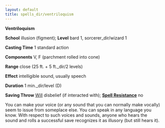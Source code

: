 ```yaml
---
layout: default
title: spells_dir/ventriloquism
---
```

 **Ventriloquism**

**School** illusion (figment); **Level** bard 1, sorcerer_dir/wizard 1

**Casting Time** 1 standard action

**Components** V, F (parchment rolled into cone)

**Range** close (25 ft. + 5 ft._dir/2 levels)

**Effect** intelligible sound, usually speech

**Duration** 1 min._dir/level (D)

**Saving Throw** [Will](../combat#_will) disbelief (if interacted with); **[Spell Resistance](../glossary#_spell-resistance)** no

You can make your voice (or any sound that you can normally make vocally) seem to issue from someplace else. You can speak in any language you know. With respect to such voices and sounds, anyone who hears the sound and rolls a successful save recognizes it as illusory (but still hears it).

